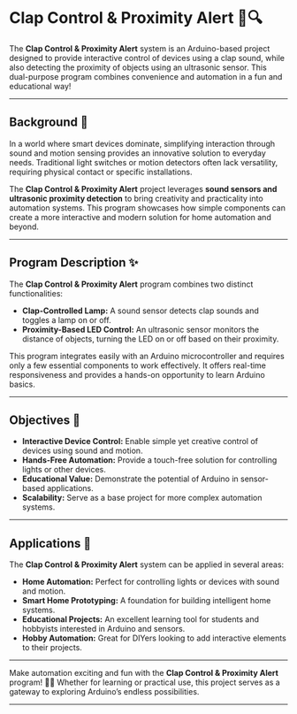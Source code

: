 # **Clap Control & Proximity Alert** 👏🔍

The **Clap Control & Proximity Alert** system is an Arduino-based project designed to provide interactive control of devices using a clap sound, while also detecting the proximity of objects using an ultrasonic sensor. This dual-purpose program combines convenience and automation in a fun and educational way!

---

## **Background** 🌟

In a world where smart devices dominate, simplifying interaction through sound and motion sensing provides an innovative solution to everyday needs. Traditional light switches or motion detectors often lack versatility, requiring physical contact or specific installations.  

The **Clap Control & Proximity Alert** project leverages **sound sensors and ultrasonic proximity detection** to bring creativity and practicality into automation systems. This program showcases how simple components can create a more interactive and modern solution for home automation and beyond.

---

## **Program Description** ✨

The **Clap Control & Proximity Alert** program combines two distinct functionalities:
- **Clap-Controlled Lamp:** A sound sensor detects clap sounds and toggles a lamp on or off.  
- **Proximity-Based LED Control:** An ultrasonic sensor monitors the distance of objects, turning the LED on or off based on their proximity.  

This program integrates easily with an Arduino microcontroller and requires only a few essential components to work effectively. It offers real-time responsiveness and provides a hands-on opportunity to learn Arduino basics.

---

## **Objectives** 🎯

- **Interactive Device Control:** Enable simple yet creative control of devices using sound and motion.  
- **Hands-Free Automation:** Provide a touch-free solution for controlling lights or other devices.  
- **Educational Value:** Demonstrate the potential of Arduino in sensor-based applications.  
- **Scalability:** Serve as a base project for more complex automation systems.  

---

## **Applications** 🏡

The **Clap Control & Proximity Alert** system can be applied in several areas:  
- **Home Automation:** Perfect for controlling lights or devices with sound and motion.  
- **Smart Home Prototyping:** A foundation for building intelligent home systems.  
- **Educational Projects:** An excellent learning tool for students and hobbyists interested in Arduino and sensors.  
- **Hobby Automation:** Great for DIYers looking to add interactive elements to their projects.  

---

Make automation exciting and fun with the **Clap Control & Proximity Alert** program! 👏✨ Whether for learning or practical use, this project serves as a gateway to exploring Arduino’s endless possibilities.

---
